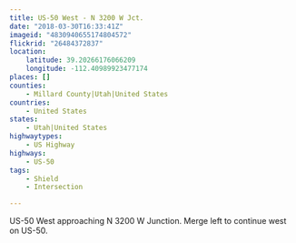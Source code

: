 ```yaml
---
title: US-50 West - N 3200 W Jct.
date: "2018-03-30T16:33:41Z"
imageid: "4830940655174804572"
flickrid: "26484372837"
location:
    latitude: 39.20266176066209
    longitude: -112.40989923477174
places: []
counties:
    - Millard County|Utah|United States
countries:
    - United States
states:
    - Utah|United States
highwaytypes:
    - US Highway
highways:
    - US-50
tags:
    - Shield
    - Intersection

---
```

US-50 West approaching N 3200 W Junction.  Merge left to continue west on US-50.